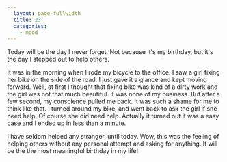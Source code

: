 ```yaml
---
  layout: page-fullwidth
  title: 23
  categories:
    - mood
---
```




Today will be the day I never forget.
Not because it's my birthday, but it's the day I stepped out to help others. 

It was in the morning when I rode my bicycle to the office.
I saw a girl fixing her bike on the side of the road.
I just gave it a glance and kept moving forward.
Well, at first I thought that fixing bike was kind of a dirty work and the girl was not that much beautiful.
It was none of my business. But after a few second, my conscience pulled me back.
It was such a shame for me to think like that.
I turned around my bike, and went back to ask the girl if she need help.
Of course she did need help. Actually it turned out it was a easy case and I ended up in less than a minute. 

I have seldom helped any stranger, until today.
Wow, this was the feeling of helping others without any personal attempt and asking for anything.
It will be the the most meaningful birthday in my life!
